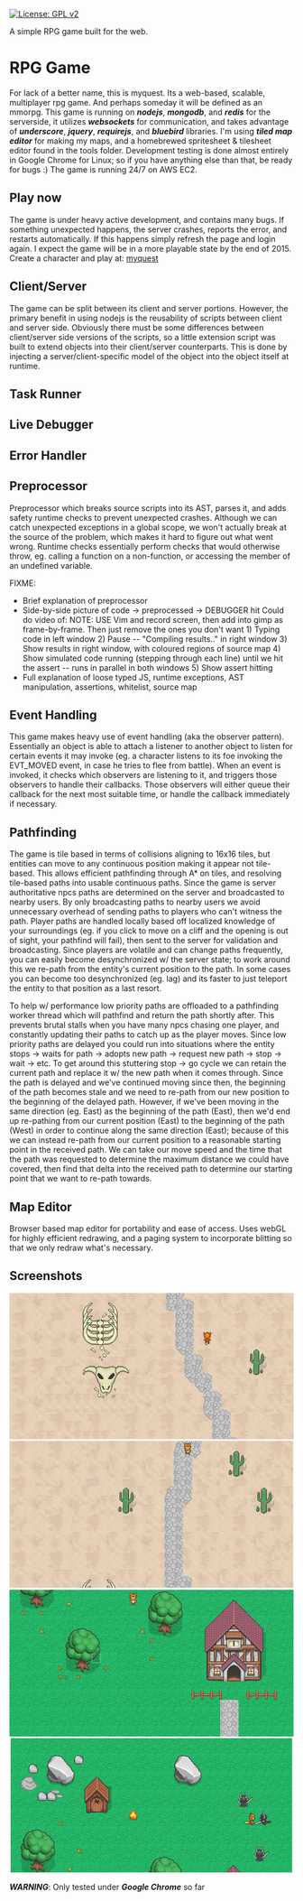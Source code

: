 [![License: GPL v2](https://img.shields.io/badge/License-GPL%20v2-blue.svg)](https://www.gnu.org/licenses/old-licenses/gpl-2.0.en.html)

A simple RPG game built for the web.


RPG Game
=================

For lack of a better name, this is myquest. Its a web-based, scalable, multiplayer rpg game. And perhaps someday it will be defined as an mmorpg. This game is running on ***nodejs***, ***mongodb***, and ***redis*** for the serverside, it utilizes ***websockets*** for communication, and takes advantage of ***underscore***, ***jquery***, ***requirejs***, and ***bluebird*** libraries. I'm using ***tiled map editor*** for making my maps, and a homebrewed spritesheet & tilesheet editor found in the tools folder. Development testing is done almost entirely in Google Chrome for Linux; so if you have anything else than that, be ready for bugs :)  The game is running 24/7 on AWS EC2.


Play now
------------

The game is under heavy active development, and contains many bugs. If something unexpected happens, the server crashes, reports the error, and restarts automatically. If this happens simply refresh the page and login again. I expect the game will be in a more playable state by the end of 2015. Create a character and play at: [myquest](http://jbud.me/playground/myquest)


Client/Server
-----------------

The game can be split between its client and server portions. However, the primary benefit in using nodejs is the reusability of scripts between client and server side. Obviously there must be some differences between client/server side versions of the scripts, so a little extension script was built to extend objects into their client/server counterparts. This is done by injecting a server/client-specific model of the object into the object itself at runtime.

Task Runner
---------------

Live Debugger
---------------

Error Handler
---------------

Preprocessor
---------------

Preprocessor which breaks source scripts into its AST, parses it, and adds safety runtime checks to prevent unexpected crashes. Although we can catch unexpected exceptions in a global scope, we won't actually break at the source of the problem, which makes it hard to figure out what went wrong. Runtime checks essentially perform checks that would otherwise throw, eg. calling a function on a non-function, or accessing the member of an undefined variable.


FIXME:
 - Brief explanation of preprocessor
 - Side-by-side picture of code -> preprocessed -> DEBUGGER hit
    Could do video of:
        NOTE: USE Vim and record screen, then add into gimp as frame-by-frame. Then just remove the ones you don't want
        1) Typing code in left window
        2) Pause -- "Compiling results.." in right window
        3) Show results in right window, with coloured regions of source map
        4) Show simulated code running (stepping through each line) until we hit the assert -- runs in parallel in both windows
        5) Show assert hitting
 - Full explanation of loose typed JS, runtime exceptions, AST manipulation, assertions, whitelist, source map


Event Handling
---------------

This game makes heavy use of event handling (aka the observer pattern). Essentially an object is able to attach a listener to another object to listen for certain events it may invoke (eg. a character listens to its foe invoking the EVT_MOVED event, in case he tries to flee from battle). When an event is invoked, it checks which observers are listening to it, and triggers those observers to handle their callbacks. Those observers will either queue their callback for the next most suitable time, or handle the callback immediately if necessary.


Pathfinding
---------------

The game is tile based in terms of collisions aligning to 16x16 tiles, but entities can move to any continuous position making it appear not tile-based. This allows efficient pathfinding through A* on tiles, and resolving tile-based paths into usable continuous paths. Since the game is server authoritative npcs paths are determined on the server and broadcasted to nearby users. By only broadcasting paths to nearby users we avoid unnecessary overhead of sending paths to players who can't witness the path. Player paths are handled locally based off localized knowledge of your surroundings (eg. if you click to move on a cliff and the opening is out of sight, your pathfind will fail), then sent to the server for validation and broadcasting. Since players are volatile and can change paths frequently, you can easily become desynchronized w/ the server state; to work around this we re-path from the entity's current position to the path. In some cases you can become too desynchronized (eg. lag) and its faster to just teleport the entity to that position as a last resort.

To help w/ performance low priority paths are offloaded to a pathfinding worker thread which will pathfind and return the path shortly after. This prevents brutal stalls when you have many npcs chasing one player, and constantly updating their paths to catch up as the player moves. Since low priority paths are delayed you could run into situations where the entity stops -> waits for path -> adopts new path -> request new path -> stop -> wait -> etc. To get around this stuttering stop -> go cycle we can retain the current path and replace it w/ the new path when it comes through. Since the path is delayed and we've continued moving since then, the beginning of the path becomes stale and we need to re-path from our new position to the beginning of the delayed path. However, if we've been moving in the same direction (eg. East) as the beginning of the path (East), then we'd end up re-pathing from our current position (East) to the beginning of the path (West) in order to continue along the same direction (East); because of this we can instead re-path from our current position to a reasonable starting point in the received path. We can take our move speed and the time that the path was requested to determine the maximum distance we could have covered, then find that delta into the received path to determine our starting point that we want to re-path towards.



Map Editor
-----------

Browser based map editor for portability and ease of access. Uses webGL for highly efficient redrawing, and a paging system to incorporate blitting so that we only redraw what's necessary. 


Screenshots
-----------

![1](images/rpg1.png)
![2](images/rpg2.png)
![3](images/rpg3.png)
![4](images/rpg4.png)


***WARNING***: Only tested under ***Google Chrome*** so far

